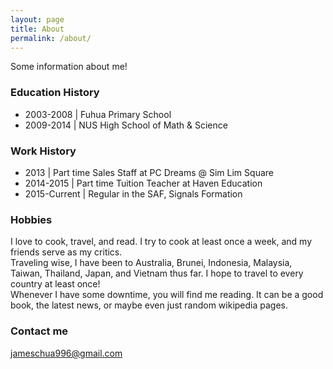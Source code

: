 ```yaml
---
layout: page
title: About
permalink: /about/
---
```


Some information about me!


### Education History

* 2003-2008    |    Fuhua Primary School
* 2009-2014    |    NUS High School of Math & Science

### Work History

* 2013         |    Part time Sales Staff at PC Dreams @ Sim Lim Square 
* 2014-2015    |    Part time Tuition Teacher at Haven Education
* 2015-Current |    Regular in the SAF, Signals Formation

### Hobbies  
I love to cook, travel, and read. I try to cook at least once a week, and my friends serve as my critics.  
Traveling wise, I have been to Australia, Brunei, Indonesia, Malaysia, Taiwan, Thailand, Japan, and Vietnam thus far. I hope to travel to every country at least once!  
Whenever I have some downtime, you will find me reading. It can be a good book, the latest news, or maybe even just random wikipedia pages.

### Contact me

[jameschua996@gmail.com](mailto:jameschua996@gmail.com)
